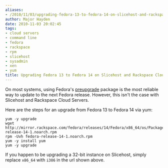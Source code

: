 ```yaml
---
aliases:
- /2010/11/03/upgrading-fedora-13-to-fedora-14-on-slicehost-and-rackspace-cloud-servers/
author: Major Hayden
date: 2010-11-03 20:02:45
tags:
- cloud servers
- command line
- fedora
- rackspace
- rpm
- slicehost
- sysadmin
- xen
- yum
title: Upgrading Fedora 13 to Fedora 14 on Slicehost and Rackspace Cloud Servers
---
```


On most systems, using Fedora's [preupgrade][1] package is the most reliable way to update to the next Fedora release. However, this isn't the case with Slicehost and Rackspace Cloud Servers.

Here are the steps for an upgrade from Fedora 13 to Fedora 14 via yum:

```
yum -y upgrade
wget http://mirror.rackspace.com/fedora/releases/14/Fedora/x86_64/os/Packages/fedora-release-14-1.noarch.rpm
rpm -Uvh fedora-release-14-1.noarch.rpm
yum -y install yum
yum -y upgrade
```

If you happen to be upgrading a 32-bit instance on Slicehost, simply replace `x86_64` with `i386` in the url shown above.

 [1]: http://fedoraproject.org/wiki/PreUpgrade